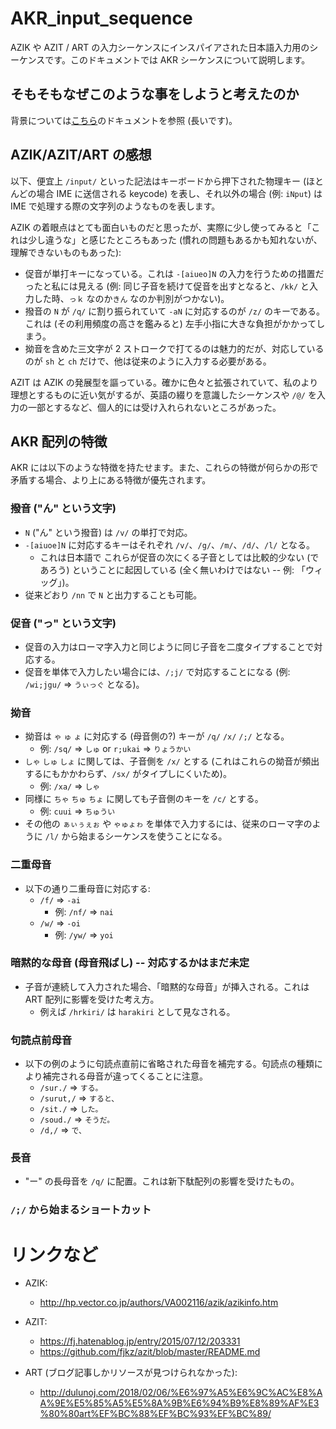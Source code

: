 # AKR_input_sequence
AZIK や AZIT / ART の入力シーケンスにインスパイアされた日本語入力用のシーケンスです。このドキュメントでは AKR シーケンスについて説明します。

## そもそもなぜこのような事をしようと考えたのか

背景については[こちら](#0.background)のドキュメントを参照 (長いです)。

## AZIK/AZIT/ART の感想

以下、便宜上 `/input/` といった記法はキーボードから押下された物理キー (ほとんどの場合 IME に送信される keycode) を表し、それ以外の場合 (例: `iNput`) は IME で処理する際の文字列のようなものを表します。

AZIK の着眼点はとても面白いものだと思ったが、実際に少し使ってみると「これは少し違うな」と感じたところもあった (慣れの問題もあるかも知れないが、理解できないものもあった):

* 促音が単打キーになっている。これは `-[aiueo]N` の入力を行うための措置だったと私には見える (例: 同じ子音を続けて促音を出すとなると、`/kk/` と入力した時、`っｋ` なのか`きん` なのか判別がつかない)。
* 撥音の `N` が `/q/` に割り振られていて `-aN` に対応するのが `/z/` のキーである。これは (その利用頻度の高さを鑑みると) 左手小指に大きな負担がかかってしまう。
* 拗音を含めた三文字が 2 ストロークで打てるのは魅力的だが、対応しているのが `sh` と `ch` だけで、他は従来のように入力する必要がある。

AZIT は AZIK の発展型を謳っている。確かに色々と拡張されていて、私のより理想とするものに近い気がするが、英語の綴りを意識したシーケンスや `/@/` を入力の一部とするなど、個人的には受け入れられないところがあった。

## AKR 配列の特徴

AKR には以下のような特徴を持たせます。また、これらの特徴が何らかの形で矛盾する場合、より上にある特徴が優先されます。

### 撥音 ("ん" という文字)
* `N` ("ん" という撥音) は `/v/` の単打で対応。
* `-[aiuoe]N` に対応するキーはそれぞれ `/v/`、`/g/`、`/m/`、`/d/`、`/l/` となる。
    * これは日本語で これらが促音の次にくる子音としては比較的少ない (であろう) ということに起因している (全く無いわけではない -- 例: 「ウィッグ」)。
* 従来どおり `/nn` で `N` と出力することも可能。

### 促音 ("っ" という文字)
* 促音の入力はローマ字入力と同じように同じ子音を二度タイプすることで対応する。
* 促音を単体で入力したい場合には、`/;j/` で対応することになる (例: `/wi;jgu/` => `うぃっぐ` となる)。

### 拗音
* 拗音は `ゃ` `ゅ` `ょ` に対応する (母音側の?) キーが `/q/` `/x/` `/;/` となる。
    * 例: `/sq/` => `しゅ` or `r;ukai` => `りょうかい` 
* `しゃ` `しゅ` `しょ` に関しては、子音側を `/x/` とする (これはこれらの拗音が頻出するにもかかわらず、`/sx/` がタイプしにくいため)。
    * 例: `/xa/` => `しゃ`
* 同様に `ちゃ` `ちゅ` `ちょ` に関しても子音側のキーを `/c/` とする。
    * 例: `cuui` => `ちゅうい`
* その他の `ぁぃぅぇぉ` や `ゃゅょゎ` を単体で入力するには、従来のローマ字のように `/l/` から始まるシーケンスを使うことになる。

### 二重母音
* 以下の通り二重母音に対応する:
    * `/f/` => `-ai`
        * 例: `/nf/` => `nai`
    * `/w/` => `-oi`
        * 例: `/yw/` => `yoi`

### 暗黙的な母音 (母音飛ばし) -- 対応するかはまだ未定
* 子音が連続して入力された場合、「暗黙的な母音」が挿入される。これは ART 配列に影響を受けた考え方。
    * 例えば `/hrkiri/` は `harakiri` として見なされる。

### 句読点前母音
* 以下の例のように句読点直前に省略された母音を補完する。句読点の種類により補完される母音が違ってくることに注意。
    * `/sur./` => `する。`
    * `/surut,/` => `すると、`
    * `/sit./` => `した。`
    * `/soud./` => `そうだ。`
    * `/d,/` => `で、`

### 長音
* "ー" の長母音を `/q/` に配置。これは新下駄配列の影響を受けたもの。

### `/;/` から始まるショートカット

# リンクなど

* AZIK:
    * http://hp.vector.co.jp/authors/VA002116/azik/azikinfo.htm

* AZIT: 
    * https://fj.hatenablog.jp/entry/2015/07/12/203331
    * https://github.com/fjkz/azit/blob/master/README.md
* ART (ブログ記事しかリソースが見つけられなかった):
    * http://dulunoj.com/2018/02/06/%E6%97%A5%E6%9C%AC%E8%AA%9E%E5%85%A5%E5%8A%9B%E6%94%B9%E8%89%AF%E3%80%80art%EF%BC%88%EF%BC%93%EF%BC%89/

